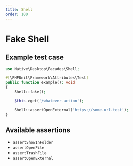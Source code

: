 ```yaml
---
title: Shell
order: 100
---
```


# Fake Shell

## Example test case

```php
use Native\Desktop\Facades\Shell;

#[\PHPUnit\Framework\Attributes\Test]
public function example(): void
{
    Shell::fake();

    $this->get('/whatever-action');

    Shell::assertOpenExternal('https://some-url.test');
}
```

## Available assertions

- `assertShowInFolder`
- `assertOpenFile`
- `assertTrashFile`
- `assertOpenExternal`
